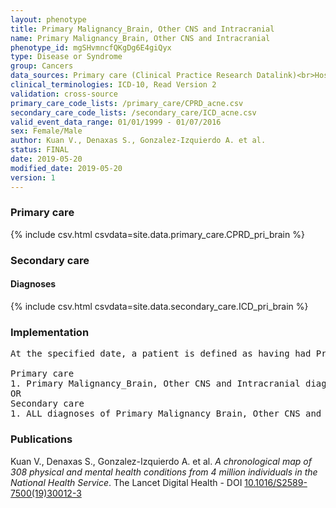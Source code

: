 ```yaml
---
layout: phenotype
title: Primary Malignancy_Brain, Other CNS and Intracranial
name: Primary Malignancy_Brain, Other CNS and Intracranial
phenotype_id: mgSHvmncfQKgDg6E4giQyx 
type: Disease or Syndrome
group: Cancers
data_sources: Primary care (Clinical Practice Research Datalink)<br>Hospitalizations (Hospital Episode Statistics) 
clinical_terminologies: ICD-10, Read Version 2 
validation: cross-source
primary_care_code_lists: /primary_care/CPRD_acne.csv
secondary_care_code_lists: /secondary_care/ICD_acne.csv
valid_event_data_range: 01/01/1999 - 01/07/2016
sex: Female/Male
author: Kuan V., Denaxas S., Gonzalez-Izquierdo A. et al.
status: FINAL
date: 2019-05-20
modified_date: 2019-05-20
version: 1
---
```

### Primary care 
{% include csv.html csvdata=site.data.primary_care.CPRD_pri_brain %}
### Secondary care 
#### Diagnoses 
{% include csv.html csvdata=site.data.secondary_care.ICD_pri_brain %}
### Implementation 
<pre>At the specified date, a patient is defined as having had Primary Malignancy Brain, Other CNS and Intracranial IF they meet the criteria for any of the following on or before the specified date. The earliest date on which the individual meets any of the following criteria on or before the specified date is defined as the first event date:

Primary care
1. Primary Malignancy_Brain, Other CNS and Intracranial diagnosis or history of diagnosis during a consultation 
OR
Secondary care
1. ALL diagnoses of Primary Malignancy_Brain, Other CNS and Intracranial or history of diagnosis during a hospitalization</pre> 
 
### Publications 
Kuan V., Denaxas S., Gonzalez-Izquierdo A. et al. _A chronological map of 308 physical and mental health conditions from 4 million individuals in the National Health Service_. The Lancet Digital Health - DOI <a href='https://www.thelancet.com/journals/landig/article/PIIS2589-7500(19)30012-3/fulltext'>10.1016/S2589-7500(19)30012-3</a>